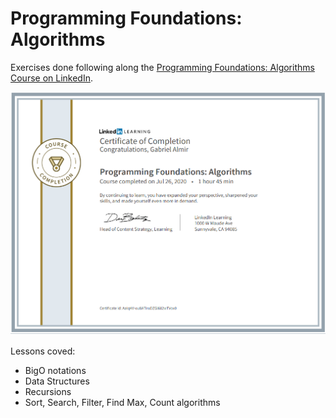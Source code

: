 # Programming Foundations: Algorithms

Exercises done following along the [Programming Foundations: Algorithms Course on LinkedIn](https://www.linkedin.com/learning/programming-foundations-algorithms/).

![Certificate](certificate.png)

Lessons coved:
  - BigO notations
  - Data Structures
  - Recursions
  - Sort, Search, Filter, Find Max, Count algorithms
